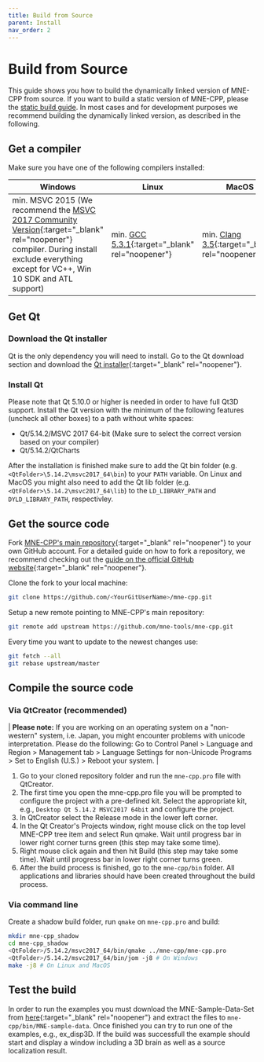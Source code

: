 ```yaml
---
title: Build from Source
parent: Install
nav_order: 2
---
```

# Build from Source

This guide shows you how to build the dynamically linked version of MNE-CPP from source. If you want to build a static version of MNE-CPP, please the [static build guide](../development/staticbuild.md). In most cases and for development purposes we recommend building the dynamically linked version, as described in the following.

## Get a compiler

Make sure you have one of the following compilers installed:

| Windows | Linux | MacOS |
|---------|-------|-------|
| min. MSVC 2015 (We recommend the [MSVC 2017 Community Version](https://visualstudio.microsoft.com/vs/older-downloads/){:target="_blank" rel="noopener"} compiler. During install exclude everything except for VC++, Win 10 SDK and ATL support) | min. [GCC 5.3.1](https://gcc.gnu.org/releases.html){:target="_blank" rel="noopener"} | min. [Clang 3.5](https://developer.apple.com/xcode/){:target="_blank" rel="noopener"}|

## Get Qt

### Download the Qt installer

Qt is the only dependency you will need to install. Go to the Qt download section and download the [Qt installer](https://www.qt.io/download-qt-installer?hsCtaTracking=9f6a2170-a938-42df-a8e2-a9f0b1d6cdce%7C6cb0de4f-9bb5-4778-ab02-bfb62735f3e5){:target="_blank" rel="noopener"}. 

### Install Qt

Please note that Qt 5.10.0 or higher is needed in order to have full Qt3D support. Install the Qt version with the minimum of the following features (uncheck all other boxes) to a path without white spaces:

- Qt/5.14.2/MSVC 2017 64-bit (Make sure to select the correct version based on your compiler)
- Qt/5.14.2/QtCharts

After the installation is finished make sure to add the Qt bin folder (e.g. `<QtFolder>\5.14.2\msvc2017_64\bin`) to your `PATH` variable. On Linux and MacOS you might also need to add the Qt lib folder (e.g. `<QtFolder>\5.14.2\msvc2017_64\lib`) to the `LD_LIBRARY_PATH` and `DYLD_LIBRARY_PATH`, respectivley.

## Get the source code

Fork [MNE-CPP's main repository](https://github.com/mne-tools/mne-cpp){:target="_blank" rel="noopener"} to your own GitHub account. For a detailed guide on how to fork a repository, we recommend checking out the [guide on the official GitHub website](https://help.github.com/en/github/getting-started-with-github/fork-a-repo){:target="_blank" rel="noopener"}. 

Clone the fork to your local machine:

```sh
git clone https://github.com/<YourGitUserName>/mne-cpp.git
```

Setup a new remote pointing to MNE-CPP's main repository:

```sh
git remote add upstream https://github.com/mne-tools/mne-cpp.git
```

Every time you want to update to the newest changes use:

```sh
git fetch --all
git rebase upstream/master
```

## Compile the source code

### Via QtCreator (recommended)

| **Please note:** If you are working on an operating system on a "non-western" system, i.e. Japan, you might encounter problems with unicode interpretation. Please do the  following: Go to Control Panel > Language and Region > Management tab > Language Settings for non-Unicode Programs > Set to English (U.S.) > Reboot your system. |

1. Go to your cloned repository folder and run the `mne-cpp.pro` file with QtCreator.
2. The first time you open the mne-cpp.pro file you will be prompted to configure the project with a pre-defined kit. Select the appropriate kit, e.g., `Desktop Qt 5.14.2 MSVC2017 64bit` and configure the project.
3. In QtCreator select the Release mode in the lower left corner.
4. In the Qt Creator's Projects window, right mouse click on the top level MNE-CPP tree item and select Run qmake. Wait until progress bar in lower right corner turns green (this step may take some time).
5. Right mouse click again and then hit Build (this step may take some time). Wait until progress bar in lower right corner turns green.
6. After the build process is finished, go to the `mne-cpp/bin` folder. All applications and libraries should have been created throughout the build process.

### Via command line

Create a shadow build folder, run `qmake` on `mne-cpp.pro` and build:

```sh
mkdir mne-cpp_shadow
cd mne-cpp_shadow
<QtFolder>/5.14.2/msvc2017_64/bin/qmake ../mne-cpp/mne-cpp.pro
<QtFolder>/5.14.2/msvc2017_64/bin/jom -j8 # On Windows
make -j8 # On Linux and MacOS
```

## Test the build

In order to run the examples you must download the MNE-Sample-Data-Set from [here](https://osf.io/86qa2/download){:target="_blank" rel="noopener"} and extract the files to `mne-cpp/bin/MNE-sample-data`. Once finished you can try to run one of the examples, e.g., ex_disp3D. If the build was successfull the example should start and display a window including a 3D brain as well as a source localization result.
